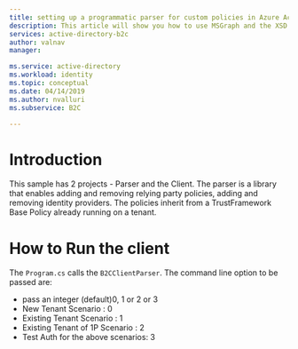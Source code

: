 ```yaml
---
title: setting up a programmatic parser for custom policies in Azure Active Directory B2C | Microsoft Docs
description: This article will show you how to use MSGraph and the XSD schema for trust framework policy to make changes and control policy.
services: active-directory-b2c
author: valnav
manager: 

ms.service: active-directory
ms.workload: identity
ms.topic: conceptual
ms.date: 04/14/2019
ms.author: nvalluri
ms.subservice: B2C

---
```


# Introduction
This sample has 2 projects - Parser and the Client. The parser is a library that enables adding and removing relying party policies, adding and removing identity providers. The policies inherit from a TrustFramework Base Policy already running on a tenant.

# How to Run the client
The `Program.cs` calls the `B2CClientParser`. The command line option to be passed are:

- pass an integer (default)0, 1 or 2 or 3 
- New Tenant Scenario : 0
- Existing Tenant Scenario : 1
- Existing Tenant of 1P Scenario : 2
- Test Auth for the above scenarios: 3
